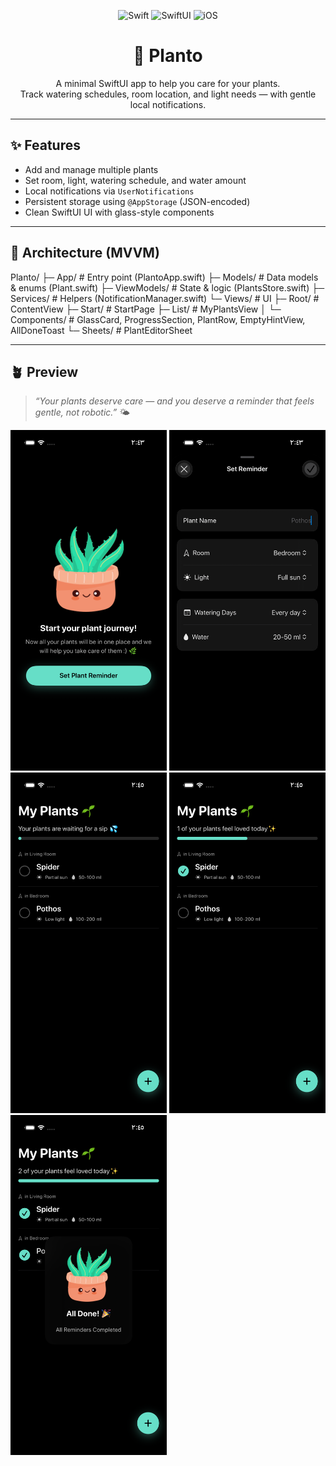 <!-- Badges -->
<p align="center">
  <img alt="Swift" src="https://img.shields.io/badge/Swift-FA7343?style=for-the-badge&logo=swift&logoColor=white">
  <img alt="SwiftUI" src="https://img.shields.io/badge/SwiftUI-1575F9?style=for-the-badge&logo=swift&logoColor=white">
  <img alt="iOS" src="https://img.shields.io/badge/iOS-000000?style=for-the-badge&logo=apple&logoColor=white">
</p>

<h1 align="center">🌿 Planto</h1>
<p align="center">A minimal SwiftUI app to help you care for your plants.<br/>
Track watering schedules, room location, and light needs — with gentle local notifications.</p>

---

## ✨ Features
- Add and manage multiple plants
- Set room, light, watering schedule, and water amount
- Local notifications via `UserNotifications`
- Persistent storage using `@AppStorage` (JSON-encoded)
- Clean SwiftUI UI with glass-style components

---

## 🧠 Architecture (MVVM)
Planto/
├─ App/                # Entry point (PlantoApp.swift)
├─ Models/             # Data models & enums (Plant.swift)
├─ ViewModels/         # State & logic (PlantsStore.swift)
├─ Services/           # Helpers (NotificationManager.swift)
└─ Views/              # UI
├─ Root/            # ContentView
├─ Start/           # StartPage
├─ List/            # MyPlantsView
│  └─ Components/   # GlassCard, ProgressSection, PlantRow, EmptyHintView, AllDoneToast
└─ Sheets/          # PlantEditorSheet

---

## 🪴 Preview  
> _“Your plants deserve care — and you deserve a reminder that feels gentle, not robotic.”_ 🌤️
<img src="Simulator Screenshot - iPhone 17 - 2025-10-30 at 14.43.23.png" width="250">

<img src="Simulator Screenshot - iPhone 17 - 2025-10-30 at 14.43.40.png" width="250">


<img src="Simulator Screenshot - iPhone 17 - 2025-10-30 at 14.45.24.png" width="250">


<img src="Simulator Screenshot - iPhone 17 - 2025-10-30 at 14.45.32.png" width="250">


<img src="Simulator Screenshot - iPhone 17 - 2025-10-30 at 14.45.38.png" width="250">

